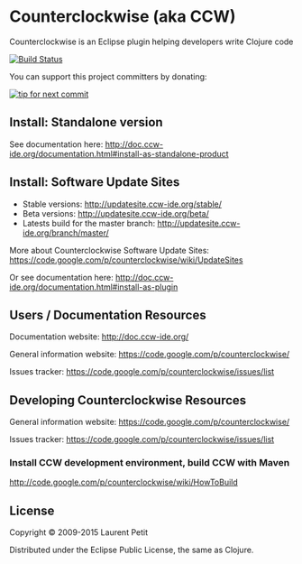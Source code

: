 # Counterclockwise (aka CCW)

Counterclockwise is an Eclipse plugin helping developers write Clojure code

[![Build Status](https://jenkins.ccw-ide.org/buildStatus/icon?job=ccw-master)](https://jenkins.ccw-ide.org/job/ccw-master/)

You can support this project committers by donating:

[![tip for next commit](http://tip4commit.com/projects/872.svg)](http://tip4commit.com/github/laurentpetit/ccw)




## Install: Standalone version

See documentation here: http://doc.ccw-ide.org/documentation.html#install-as-standalone-product


## Install: Software Update Sites

- Stable versions: http://updatesite.ccw-ide.org/stable/
- Beta versions: http://updatesite.ccw-ide.org/beta/
- Latests build for the master branch: http://updatesite.ccw-ide.org/branch/master/

More about Counterclockwise Software Update Sites: https://code.google.com/p/counterclockwise/wiki/UpdateSites 

Or see documentation here: http://doc.ccw-ide.org/documentation.html#install-as-plugin


## Users / Documentation Resources

Documentation website: http://doc.ccw-ide.org/

General information website: https://code.google.com/p/counterclockwise/

Issues tracker: https://code.google.com/p/counterclockwise/issues/list


## Developing Counterclockwise Resources

General information website: https://code.google.com/p/counterclockwise/

Issues tracker: https://code.google.com/p/counterclockwise/issues/list

### Install CCW development environment, build CCW with Maven

http://code.google.com/p/counterclockwise/wiki/HowToBuild

## License

Copyright © 2009-2015 Laurent Petit

Distributed under the Eclipse Public License, the same as Clojure.


